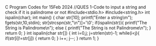 
C Program Codes for 15Feb 2024
//QUES 1-Code to input a string and check if it is palindrome or not
#include<stdio.h>
#include<string.h>
int ispalin(char);
int main()
{
char str[10];
printf("Enter a string\m");
fgets(str,10,stdin);
str[strcspn(str,"\n")]='\0';
if(ispalin(str)){
printf("The String is Palindrome\n");
else
{
printf("The String is not Palindrome\n");
}
return 0;
}
int ispalin(char str[])
{
int i=0,j;
j=strlen(str)-1;
while(i<j){
if(str[i]!=str[j])
{
return 0;
}
i++;
j--;
}
return 1;
}
